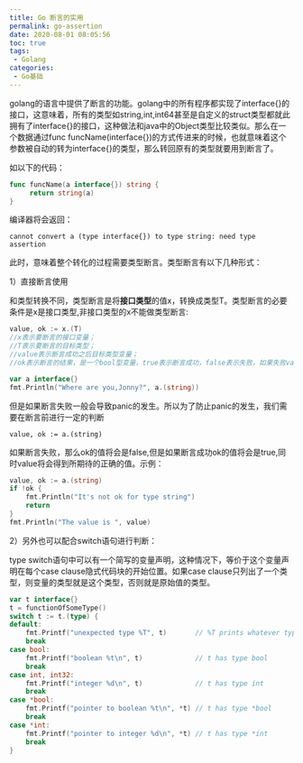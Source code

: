 ```yaml
---
title: Go 断言的实用
permalink: go-assertion
date: 2020-08-01 08:05:56
toc: true
tags:
 - Golang
categories:
 - Go基础
---
```


golang的语言中提供了断言的功能。golang中的所有程序都实现了interface{}的接口，这意味着，所有的类型如string,int,int64甚至是自定义的struct类型都就此拥有了interface{}的接口，这种做法和java中的Object类型比较类似。那么在一个数据通过func funcName(interface{})的方式传进来的时候，也就意味着这个参数被自动的转为interface{}的类型，那么转回原有的类型就要用到断言了。





如以下的代码：

```go
func funcName(a interface{}) string {
     return string(a)
}
```

编译器将会返回：

`cannot convert a (type interface{}) to type string: need type assertion`

此时，意味着整个转化的过程需要类型断言。类型断言有以下几种形式：

1）直接断言使用

和类型转换不同，类型断言是将**接口类型**的值x，转换成类型T。类型断言的必要条件是x是接口类型,非接口类型的x不能做类型断言:

```go
value, ok := x.(T)
//x表示要断言的接口变量；
//T表示要断言的目标类型；
//value表示断言成功之后目标类型变量；
//ok表示断言的结果，是一个bool型变量，true表示断言成功，false表示失败，如果失败value的值为nil。

var a interface{}
fmt.Println("Where are you,Jonny?", a.(string))
```

但是如果断言失败一般会导致panic的发生。所以为了防止panic的发生，我们需要在断言前进行一定的判断

`value, ok := a.(string)`

如果断言失败，那么ok的值将会是false,但是如果断言成功ok的值将会是true,同时value将会得到所期待的正确的值。示例：

```go
value, ok := a.(string)
if !ok {
    fmt.Println("It's not ok for type string")
    return
}
fmt.Println("The value is ", value)
```

2）另外也可以配合switch语句进行判断：

type switch语句中可以有一个简写的变量声明，这种情况下，等价于这个变量声明在每个case clause隐式代码块的开始位置。如果case clause只列出了一个类型，则变量的类型就是这个类型，否则就是原始值的类型。

```go
var t interface{}
t = functionOfSomeType()
switch t := t.(type) {
default:
    fmt.Printf("unexpected type %T", t)       // %T prints whatever type t has
    break
case bool:
    fmt.Printf("boolean %t\n", t)             // t has type bool
    break
case int, int32:
    fmt.Printf("integer %d\n", t)             // t has type int
    break
case *bool:
    fmt.Printf("pointer to boolean %t\n", *t) // t has type *bool
    break
case *int:
    fmt.Printf("pointer to integer %d\n", *t) // t has type *int
    break
}
```
